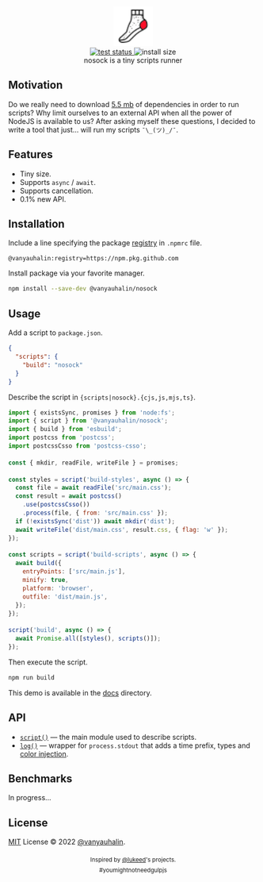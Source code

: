 <p align="center">
  <img
    width="80"
    height="80"
    alt="nosock logo"
    src="docs/assets/nosock.svg"
  />
  <br>
  <a href="https://github.com/vanyauhalin/nosock/actions">
    <img
      alt="test status"
      src="https://github.com/vanyauhalin/nosock/workflows/test/badge.svg"
    />
  </a>
  <img
    alt="install size"
    src="https://badgen.net/badge/install%20size/≈%20100%20kB/green"
  />
  <br>
  nosock is a tiny scripts runner
</p>

## Motivation

Do we really need to download [5.5 mb](https://packagephobia.com/result?p=gulp@4.0.2) of dependencies in order to run scripts? Why limit ourselves to an external API when all the power of NodeJS is available to us? After asking myself these questions, I decided to write a tool that just... will run my scripts `¯\_(ツ)_/¯`.

## Features

- Tiny size.
- Supports `async` / `await`.
- Supports cancellation.
- 0.1% new API.

## Installation

Include a line specifying the package [registry](https://docs.github.com/en/packages/working-with-a-github-packages-registry/working-with-the-npm-registry) in `.npmrc` file.

```properties
@vanyauhalin:registry=https://npm.pkg.github.com
```

Install package via your favorite manager.

```sh
npm install --save-dev @vanyauhalin/nosock
```

## Usage

Add a script to `package.json`.

```json
{
  "scripts": {
    "build": "nosock"
  }
}
```

Describe the script in `{scripts|nosock}.{cjs,js,mjs,ts}`.

```js
import { existsSync, promises } from 'node:fs';
import { script } from '@vanyauhalin/nosock';
import { build } from 'esbuild';
import postcss from 'postcss';
import postcssCsso from 'postcss-csso';

const { mkdir, readFile, writeFile } = promises;

const styles = script('build-styles', async () => {
  const file = await readFile('src/main.css');
  const result = await postcss()
    .use(postcssCsso())
    .process(file, { from: 'src/main.css' });
  if (!existsSync('dist')) await mkdir('dist');
  await writeFile('dist/main.css', result.css, { flag: 'w' });
});

const scripts = script('build-scripts', async () => {
  await build({
    entryPoints: ['src/main.js'],
    minify: true,
    platform: 'browser',
    outfile: 'dist/main.js',
  });
});

script('build', async () => {
  await Promise.all([styles(), scripts()]);
});
```

Then execute the script.

```sh
npm run build
```

This demo is available in the [docs](docs/demo/scripts.js) directory.

## API

- [`script()`]('docs/scripter.md) — the main module used to describe scripts.
- [`log()`](docs/logger.md) — wrapper for `process.stdout` that adds a time prefix, types and [color injection](docs/logger.md#color-injection).

## Benchmarks

In progress...

## License

[MIT](LICENSE) License © 2022 [@vanyauhalin](https://github.com/vanyauhalin).

<p align="center">
  <sub>
    Inspired by <a href="https://github.com/lukeed">@lukeed</a>'s projects.
    <br>
    #youmightnotneedgulpjs
  </sub>
</p>
